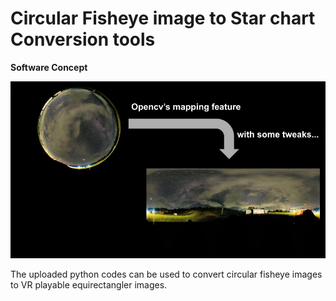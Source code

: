 # Circular Fisheye image to Star chart Conversion tools
**Software Concept**

![Overview](https://github.com/ktakenos/CircularFisheye2StarChart/blob/main/images/X-Pro1%20%2B%20Fisheye%20Lens%20for%20Night%20sky%20panorama%203(1).jpg)

The uploaded python codes can be used to convert circular fisheye images to VR playable equirectangler images.


